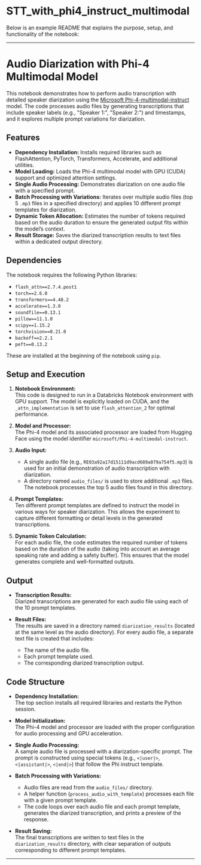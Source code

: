# STT_with_phi4_instruct_multimodal

Below is an example README that explains the purpose, setup, and functionality of the notebook:

---

# Audio Diarization with Phi-4 Multimodal Model

This notebook demonstrates how to perform audio transcription with detailed speaker diarization using the [Microsoft Phi-4-multimodal-instruct](https://huggingface.co/microsoft/Phi-4-multimodal-instruct) model. The code processes audio files by generating transcriptions that include speaker labels (e.g., "Speaker 1:", "Speaker 2:") and timestamps, and it explores multiple prompt variations for diarization.

## Features

- **Dependency Installation:** Installs required libraries such as FlashAttention, PyTorch, Transformers, Accelerate, and additional utilities.
- **Model Loading:** Loads the Phi-4 multimodal model with GPU (CUDA) support and optimized attention settings.
- **Single Audio Processing:** Demonstrates diarization on one audio file with a specified prompt.
- **Batch Processing with Variations:** Iterates over multiple audio files (top 5 `.mp3` files in a specified directory) and applies 10 different prompt templates for diarization.
- **Dynamic Token Allocation:** Estimates the number of tokens required based on the audio duration to ensure the generated output fits within the model’s context.
- **Result Storage:** Saves the diarized transcription results to text files within a dedicated output directory.

## Dependencies

The notebook requires the following Python libraries:

- `flash_attn==2.7.4.post1`
- `torch==2.6.0`
- `transformers==4.48.2`
- `accelerate==1.3.0`
- `soundfile==0.13.1`
- `pillow==11.1.0`
- `scipy==1.15.2`
- `torchvision==0.21.0`
- `backoff==2.2.1`
- `peft==0.13.2`

These are installed at the beginning of the notebook using `pip`.

## Setup and Execution

1. **Notebook Environment:**  
   This code is designed to run in a Databricks Notebook environment with GPU support. The model is explicitly loaded on CUDA, and the `_attn_implementation` is set to use `flash_attention_2` for optimal performance.

2. **Model and Processor:**  
   The Phi-4 model and its associated processor are loaded from Hugging Face using the model identifier `microsoft/Phi-4-multimodal-instruct`.

3. **Audio Input:**  
   - A single audio file (e.g., `RE03a92a17d15111d9acd689a079a754f5.mp3`) is used for an initial demonstration of audio transcription with diarization.
   - A directory named `audio_files/` is used to store additional `.mp3` files. The notebook processes the top 5 audio files found in this directory.

4. **Prompt Templates:**  
   Ten different prompt templates are defined to instruct the model in various ways for speaker diarization. This allows the experiment to capture different formatting or detail levels in the generated transcriptions.

5. **Dynamic Token Calculation:**  
   For each audio file, the code estimates the required number of tokens based on the duration of the audio (taking into account an average speaking rate and adding a safety buffer). This ensures that the model generates complete and well-formatted outputs.

## Output

- **Transcription Results:**  
  Diarized transcriptions are generated for each audio file using each of the 10 prompt templates.
  
- **Result Files:**  
  The results are saved in a directory named `diarization_results` (located at the same level as the audio directory). For every audio file, a separate text file is created that includes:
  - The name of the audio file.
  - Each prompt template used.
  - The corresponding diarized transcription output.
  
## Code Structure

- **Dependency Installation:**  
  The top section installs all required libraries and restarts the Python session.

- **Model Initialization:**  
  The Phi-4 model and processor are loaded with the proper configuration for audio processing and GPU acceleration.

- **Single Audio Processing:**  
  A sample audio file is processed with a diarization-specific prompt. The prompt is constructed using special tokens (e.g., `<|user|>`, `<|assistant|>`, `<|end|>`) that follow the Phi instruct template.

- **Batch Processing with Variations:**  
  - Audio files are read from the `audio_files/` directory.
  - A helper function (`process_audio_with_template`) processes each file with a given prompt template.
  - The code loops over each audio file and each prompt template, generates the diarized transcription, and prints a preview of the response.

- **Result Saving:**  
  The final transcriptions are written to text files in the `diarization_results` directory, with clear separation of outputs corresponding to different prompt templates.
---
